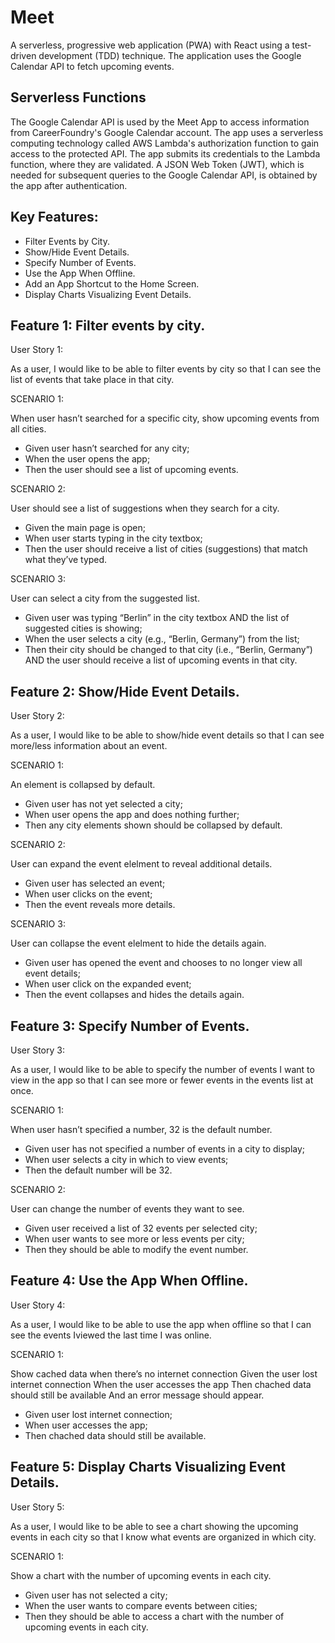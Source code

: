 # Meet
A serverless, progressive web application (PWA) with React using a
test-driven development (TDD) technique. The application uses the Google
Calendar API to fetch upcoming events.

## Serverless Functions

The Google Calendar API is used by the Meet App to access information from CareerFoundry's Google Calendar account. The app uses a serverless computing technology called AWS Lambda's authorization function to gain access to the protected API. The app submits its credentials to the Lambda function, where they are validated. A JSON Web Token (JWT), which is needed for subsequent queries to the Google Calendar API, is obtained by the app after authentication.

## Key Features:
- Filter Events by City.
- Show/Hide Event Details.
- Specify Number of Events.
- Use the App When Offline.
- Add an App Shortcut to the Home Screen.
- Display Charts Visualizing Event Details.
  
## Feature 1: Filter events by city.

User Story 1:

As a user, I would like to be able to filter events by city so that I can see the list of events that take place in that city.

SCENARIO 1:  

When user hasn’t searched for a specific city, show upcoming events from all cities.

- Given user hasn’t searched for any city;
- When the user opens the app;
- Then the user should see a list of upcoming events.

SCENARIO 2:

User should see a list of suggestions when they search for a city.

- Given the main page is open;
- When user starts typing in the city textbox;
- Then the user should receive a list of cities (suggestions) that match what they’ve typed.

SCENARIO 3:

User can select a city from the suggested list.

- Given user was typing “Berlin” in the city textbox AND the list of suggested cities is showing;
- When the user selects a city (e.g., “Berlin, Germany”) from the list;
- Then their city should be changed to that city (i.e., “Berlin, Germany”) AND the user should receive a list of upcoming events in that city.

## Feature 2: Show/Hide Event Details.

User Story 2:

As a user, I would like to be able to show/hide event details so that I can see more/less information about an event.

SCENARIO 1:

An element is collapsed by default.

- Given user has not yet selected a city;
- When user opens the app and does nothing further; 
- Then any city elements shown should be collapsed by default.

SCENARIO 2:

User can expand the event elelment to reveal additional details.

- Given user has selected an event;
- When user clicks on the event; 
- Then the event reveals more details.

SCENARIO 3:

User can collapse the event elelment to hide the details again.

- Given user has opened the event and chooses to no longer view all event details;
- When user click on the expanded event; 
- Then the event collapses and hides the details again.

## Feature 3: Specify Number of Events.

User Story 3:

As a user, I would like to be able to specify the number of events I want to view in the app so that I can see more or fewer events in the events list at once.

SCENARIO 1:

When user hasn’t specified a number, 32 is the default number.

- Given user has not specified a number of events in a city to display;
- When user selects a city in which to view events; 
- Then the default number will be 32.
  
SCENARIO 2:

User can change the number of events they want to see.

- Given user received a list of 32 events per selected city;
- When user wants to see more or less events per city; 
- Then they should be able to modify the event number.

## Feature 4: Use the App When Offline.

User Story 4:

As a user, I would like to be able to use the app when offline so that I can see the events Iviewed the last time I was online.

SCENARIO 1:

Show cached data when there’s no internet connection Given the user lost internet connection When the user accesses the app Then chached data should still be available And an error message should appear.

- Given user lost internet connection;
- When user accesses the app; 
- Then chached data should still be available.
  
## Feature 5: Display Charts Visualizing Event Details.

User Story 5:

As a user, I would like to be able to see a chart showing the upcoming events in each city so that I know what events are organized in which city.

SCENARIO 1:

Show a chart with the number of upcoming events in each city.

- Given user has not selected a city;
- When the user wants to compare events between cities; 
- Then they should be able to access a chart with the number of upcoming events in each city.


